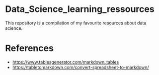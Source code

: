 # Data_Science_learning_ressources

This repository is a compilation of my favourite resources about data science.

# References

* https://www.tablesgenerator.com/markdown_tables
* https://tabletomarkdown.com/convert-spreadsheet-to-markdown/
